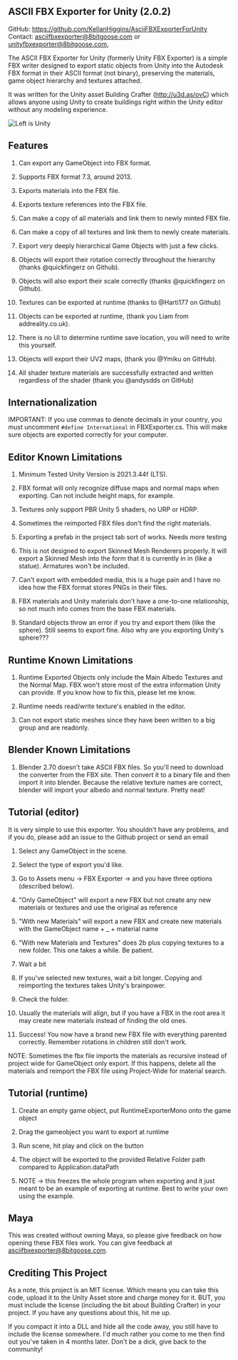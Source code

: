 ASCII FBX Exporter for Unity (2.0.2)
-------------------------

GitHub: https://github.com/KellanHiggins/AsciiFBXExporterForUnity
Contact: asciifbxexporter@8bitgoose.com or unityfbxexporter@8bitgoose.com, 

The ASCII FBX Exporter for Unity (formerly Unity FBX Exporter) is a simple FBX writer designed to export static objects from Unity into the Autodesk FBX format in their ASCII format (not binary), preserving the materials, game object hierarchy and textures attached.

It was written for the Unity asset Building Crafter (http://u3d.as/ovC) which allows anyone using Unity to create buildings right within the Unity editor without any modeling experience.

![Left is Unity](/Docs/ExampleExport.jpg?raw=true "Optional Title")


Features
-------------------------

1. Can export any GameObject into FBX format.

2. Supports FBX format 7.3, around 2013.

3. Exports materials into the FBX file.

4. Exports texture references into the FBX file.

5. Can make a copy of all materials and link them to newly minted FBX file.

6. Can make a copy of all textures and link them to newly create materials.

7. Export very deeply hierarchical Game Objects with just a few clicks.

8. Objects will export their rotation correctly throughout the hierarchy (thanks @quickfingerz on Github).

9. Objects will also export their scale correctly (thanks @quickfingerz on Github).

10. Textures can be exported at runtime (thanks to @Harti177 on Github)

11. Objects can be exported at runtime, (thank you Liam from addreality.co.uk).

12. There is no UI to determine runtime save location, you will need to write this yourself.

12. Objects will export their UV2 maps, (thank you @Ymiku on GitHub).

13. All shader texture materials are successfully extracted and written regardless of the shader (thank you @andysdds on GitHub)


Internationalization
-------------------------

IMPORTANT: If you use commas to denote decimals in your country, you must uncomment `#define International` in FBXExporter.cs. This will make sure objects are exported correctly for your computer.


Editor Known Limitations
-------------------------

1. Minimum Tested Unity Version is 2021.3.44f (LTS).

2. FBX format will only recognize diffuse maps and normal maps when exporting. Can not include height maps, for example.

3. Textures only support PBR Unity 5 shaders, no URP or HDRP.

4. Sometimes the reimported FBX files don't find the right materials.

5. Exporting a prefab in the project tab sort of works. Needs more testing

6. This is not designed to export Skinned Mesh Renderers properly. It will export a Skinned Mesh into the form that it is currently in in (like a statue). Armatures won't be included.

7. Can't export with embedded media, this is a huge pain and I have no idea how the FBX format stores PNGs in their files.

8. FBX materials and Unity materials don't have a one-to-one relationship, so not much info comes from the base FBX materials.

9. Standard objects throw an error if you try and export them (like the sphere). Still seems to export fine. Also why are you exporting Unity's sphere???


Runtime Known Limitations
-------------------------

1. Runtime Exported Objects only include the Main Albedo Textures and the Normal Map. FBX won't store most of the extra information Unity can provide. If you know how to fix this, please let me know.

2. Runtime needs read/write texture's enabled in the editor.

3. Can not export static meshes since they have been written to a big group and are readonly.


Blender Known Limitations
------------------------

1. Blender 2.70 doesn't take ASCII FBX files. So you'll need to download the converter from the FBX site. Then convert it to a binary file and then import it into blender. Because the relative texture names are correct, blender will import your albedo and normal texture. Pretty neat!


Tutorial (editor)
-------------------------

It is very simple to use this exporter. You shouldn't have any problems, and if you do, please add an issue to the Github project or send an email

1. Select any GameObject in the scene.

2. Select the type of export you'd like.

3. Go to Assets menu -> FBX Exporter -> and you have three options (described below).

3. "Only GameObject" will export a new FBX but not create any new materials or textures and use the original as reference

4. "With new Materials" will export a new FBX and create new materials with the GameObject name + _ + material name

5. "With new Materials and Textures" does 2b plus copying textures to a new folder. This one takes a while. Be patient.

6. Wait a bit

7. If you've selected new textures, wait a bit longer. Copying and reimporting the textures takes Unity's brainpower.

8. Check the folder.

9. Usually the materials will align, but if you have a FBX in the root area it may create new materials instead of finding the old ones.

10. Success! You now have a brand new FBX file with everything parented correctly. Remember rotations in children still don't work.

NOTE: Sometimes the fbx file imports the materials as recursive instead of project wide for GameObject only export. If this happens, delete all the materials and reimport the FBX file using Project-Wide for material search.


Tutorial (runtime)
-------------------------

1. Create an empty game object, put RuntimeExporterMono onto the game object

2. Drag the gameobject you want to export at runtime

3. Run scene, hit play and click on the button

4. The object will be exported to the provided Relative Folder path compared to Application.dataPath

5. NOTE -> this freezes the whole program when exporting and it just meant to be an example of exporting at runtime. Best to write your own using the example.


Maya
------------------------

This was created without owning Maya, so please give feedback on how opening these FBX files work. You can give feedback at asciifbxexporter@8bitgoose.com.


Crediting This Project
------------------------

As a note, this project is an MIT license. Which means you can take this code, upload it to the Unity Asset store and charge money for it. BUT, you must include the license (including the bit about Building Crafter) in your project. If you have any questions about this, hit me up.

If you compact it into a DLL and hide all the code away, you still have to include the license somewhere. I'd much rather you come to me then find out you've taken in 4 months later. Don't be a dick, give back to the community!